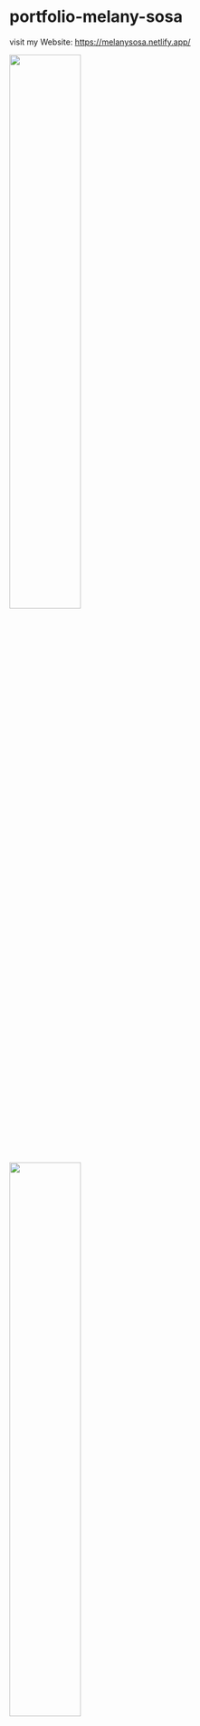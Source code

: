 # portfolio-melany-sosa
visit my Website: https://melanysosa.netlify.app/

<img  width='50%' src="https://user-images.githubusercontent.com/82476871/164134029-b609884c-b0e1-4986-81c6-338a96e051d9.png" >
<img  width='50%' src="https://user-images.githubusercontent.com/82476871/164134072-2782093e-564f-487c-8a6d-d033b48dfc3d.png" >
